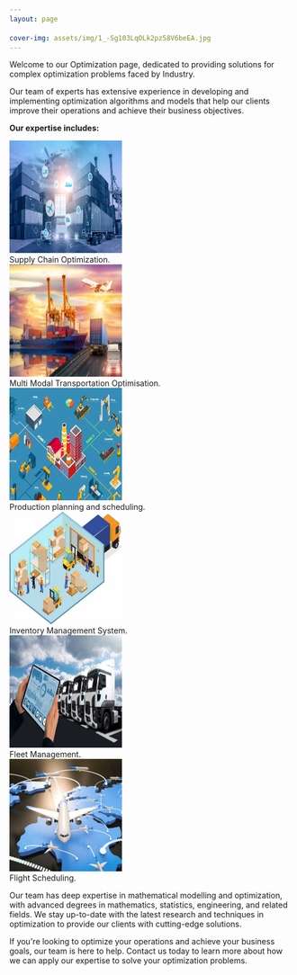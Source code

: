 ```yaml
---
layout: page

cover-img: assets/img/1_-Sg103LqOLk2pz58V6beEA.jpg
---
```

Welcome to our Optimization page, dedicated to providing solutions for complex optimization problems faced by Industry. 

Our team of experts has extensive experience in developing and implementing optimization algorithms and models that help our clients improve their operations and achieve their business objectives.

**Our expertise includes:**

<div class="row">
  <div class="column">
    <img src="/assets/img/supply-chain-process-scaled.jpg" width="200" height="200" />
    <figcaption> Supply Chain Optimization. </figcaption>
  </div>
  <div class="column" style="margin-right: 30px;">
    <img src = "/assets/img/multi-model%20transportation.jpg" width="200" height="200" />
    <figcaption> Multi Modal Transportation Optimisation.</figcaption>
    </div>
  </div>


<div class="row">
  <div class="column">
    <img src="/assets/img/Production-Planning-and-Scheduling-Training.jpg" width="200" height="200" />
    <figcaption> Production planning and scheduling. </figcaption>
  </div>
  <div class="column" style="margin-right: 30px;">
    <img src="/assets/img/Inventory-Management-System3-1.jpg" width="200" height="200" />
    <figcaption> Inventory Management System.</figcaption>
    </div>
  </div>

<div class="row">
  <div class="column" >
    <img src="/assets/img/Fleet-Management-Tech.jpg" width="200" height="200" />
    <figcaption> Fleet Management. </figcaption>
  </div>
  <div class="column" style="margin-right: 30px;">
    <img src="/assets/img/Airline.png" width="200" height="200" />
    <figcaption> Flight Scheduling.</figcaption>
    </div>
  </div>
  
Our team has deep expertise in mathematical modelling and optimization, with advanced degrees in mathematics, statistics, engineering, and related fields. We stay up-to-date with the latest research and techniques in optimization to provide our clients with cutting-edge solutions.

If you're looking to optimize your operations and achieve your business goals, our team is here to help. Contact us today to learn more about how we can apply our expertise to solve your optimization problems.
